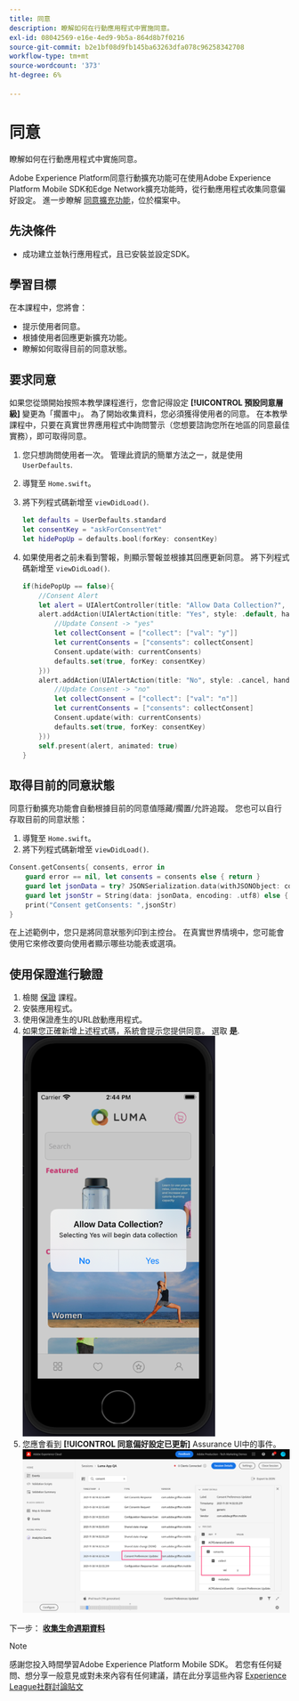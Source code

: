 ```yaml
---
title: 同意
description: 瞭解如何在行動應用程式中實施同意。
exl-id: 08042569-e16e-4ed9-9b5a-864d8b7f0216
source-git-commit: b2e1bf08d9fb145ba63263dfa078c96258342708
workflow-type: tm+mt
source-wordcount: '373'
ht-degree: 6%

---
```


# 同意

瞭解如何在行動應用程式中實施同意。

Adobe Experience Platform同意行動擴充功能可在使用Adobe Experience Platform Mobile SDK和Edge Network擴充功能時，從行動應用程式收集同意偏好設定。 進一步瞭解 [同意擴充功能](https://developer.adobe.com/client-sdks/documentation/consent-for-edge-network/)，位於檔案中。

## 先決條件

* 成功建立並執行應用程式，且已安裝並設定SDK。

## 學習目標

在本課程中，您將會：

* 提示使用者同意。
* 根據使用者回應更新擴充功能。
* 瞭解如何取得目前的同意狀態。

## 要求同意

如果您從頭開始按照本教學課程進行，您會記得設定 **[!UICONTROL 預設同意層級]** 變更為「擱置中」。 為了開始收集資料，您必須獲得使用者的同意。 在本教學課程中，只要在真實世界應用程式中詢問警示（您想要諮詢您所在地區的同意最佳實務），即可取得同意。

1. 您只想詢問使用者一次。 管理此資訊的簡單方法之一，就是使用 `UserDefaults`.
1. 導覽至 `Home.swift`。
1. 將下列程式碼新增至 `viewDidLoad()`.

   ```swift
   let defaults = UserDefaults.standard
   let consentKey = "askForConsentYet"
   let hidePopUp = defaults.bool(forKey: consentKey)
   ```

1. 如果使用者之前未看到警報，則顯示警報並根據其回應更新同意。 將下列程式碼新增至 `viewDidLoad()`.

   ```swift
   if(hidePopUp == false){
       //Consent Alert
       let alert = UIAlertController(title: "Allow Data Collection?", message: "Selecting Yes will begin data collection", preferredStyle: .alert)
       alert.addAction(UIAlertAction(title: "Yes", style: .default, handler: { action in
           //Update Consent -> "yes"
           let collectConsent = ["collect": ["val": "y"]]
           let currentConsents = ["consents": collectConsent]
           Consent.update(with: currentConsents)
           defaults.set(true, forKey: consentKey)
       }))
       alert.addAction(UIAlertAction(title: "No", style: .cancel, handler: { action in
           //Update Consent -> "no"
           let collectConsent = ["collect": ["val": "n"]]
           let currentConsents = ["consents": collectConsent]
           Consent.update(with: currentConsents)
           defaults.set(true, forKey: consentKey)
       }))
       self.present(alert, animated: true)
   }
   ```


## 取得目前的同意狀態

同意行動擴充功能會自動根據目前的同意值隱藏/擱置/允許追蹤。 您也可以自行存取目前的同意狀態：

1. 導覽至 `Home.swift`。
1. 將下列程式碼新增至 `viewDidLoad()`.

```swift
Consent.getConsents{ consents, error in
    guard error == nil, let consents = consents else { return }
    guard let jsonData = try? JSONSerialization.data(withJSONObject: consents, options: .prettyPrinted) else { return }
    guard let jsonStr = String(data: jsonData, encoding: .utf8) else { return }
    print("Consent getConsents: ",jsonStr)
}
```

在上述範例中，您只是將同意狀態列印到主控台。 在真實世界情境中，您可能會使用它來修改要向使用者顯示哪些功能表或選項。

## 使用保證進行驗證

1. 檢閱 [保證](assurance.md) 課程。
1. 安裝應用程式。
1. 使用保證產生的URL啟動應用程式。
1. 如果您正確新增上述程式碼，系統會提示您提供同意。 選取 **是**.
   ![同意快顯視窗](assets/mobile-consent-validate.png)
1. 您應會看到 **[!UICONTROL 同意偏好設定已更新]** Assurance UI中的事件。
   ![驗證同意](assets/mobile-consent-update.png)

下一步： **[收集生命週期資料](lifecycle-data.md)**

>[!NOTE]
>
>感謝您投入時間學習Adobe Experience Platform Mobile SDK。 若您有任何疑問、想分享一般意見或對未來內容有任何建議，請在此分享這些內容 [Experience League社群討論貼文](https://experienceleaguecommunities.adobe.com/t5/adobe-experience-platform-launch/tutorial-discussion-implement-adobe-experience-cloud-in-mobile/td-p/443796)